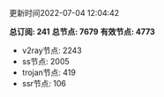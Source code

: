 更新时间2022-07-04 12:04:42

**总订阅: 241**
**总节点: 7679**
**有效节点: 4773**
- v2ray节点: 2243
- ss节点: 2005
- trojan节点: 419
- ssr节点: 106
